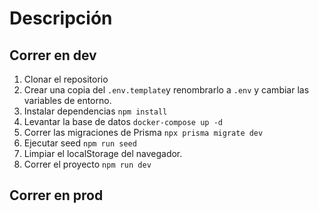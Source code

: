 # Descripción

## Correr en dev

1. Clonar el repositorio
2. Crear una copia del ```.env.template```y renombrarlo a ```.env``` y cambiar las variables de entorno.
3. Instalar dependencias ```npm install```
4. Levantar la base de datos ```docker-compose up -d```
5. Correr las migraciones de Prisma ```npx prisma migrate dev```
6. Ejecutar seed ```npm run seed```
7. Limpiar el localStorage del navegador.
8. Correr el proyecto ```npm run dev```


## Correr en prod